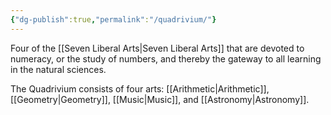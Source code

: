 ```yaml
---
{"dg-publish":true,"permalink":"/quadrivium/"}
---
```


Four of the [[Seven Liberal Arts\|Seven Liberal Arts]] that are devoted to numeracy, or the study of numbers, and thereby the gateway to all learning in the natural sciences.

The Quadrivium consists of four arts: [[Arithmetic\|Arithmetic]], [[Geometry\|Geometry]], [[Music\|Music]], and [[Astronomy\|Astronomy]].